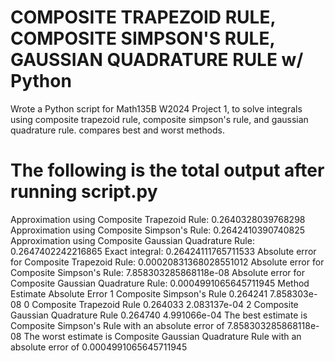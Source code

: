# COMPOSITE TRAPEZOID RULE, COMPOSITE SIMPSON'S RULE, GAUSSIAN QUADRATURE RULE w/ Python
Wrote a Python script for Math135B W2024 Project 1, to solve integrals using composite trapezoid rule, composite simpson's rule, and gaussian quadrature rule. compares best and worst methods. 

# The following is the total output after running script.py

Approximation using Composite Trapezoid Rule: 0.2640328039768298
Approximation using Composite Simpson's Rule: 0.2642410390740825
Approximation using Composite Gaussian Quadrature Rule: 0.2647402242216865
Exact integral: 0.26424111765711533
Absolute error for Composite Trapezoid Rule: 0.00020831368028551012
Absolute error for Composite Simpson's Rule: 7.858303285868118e-08
Absolute error for Composite Gaussian Quadrature Rule: 0.0004991065645711945
                               Method  Estimate  Absolute Error
1            Composite Simpson's Rule  0.264241    7.858303e-08
0            Composite Trapezoid Rule  0.264033    2.083137e-04
2  Composite Gaussian Quadrature Rule  0.264740    4.991066e-04
The best estimate is Composite Simpson's Rule with an absolute error of 7.858303285868118e-08
The worst estimate is Composite Gaussian Quadrature Rule with an absolute error of 0.0004991065645711945

